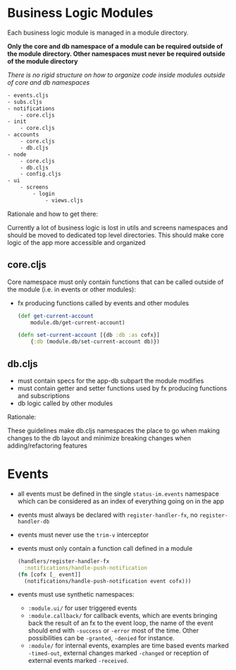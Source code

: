 # Business Logic Modules

Each business logic module is managed in a module directory.

**Only the core and db namespace of a module can be required outside of the module directory. Other namespaces must never be required outside of the module directory**

*There is no rigid structure on how to organize code inside modules outside of core and db namespaces*

```txt
- events.cljs
- subs.cljs
- notifications
    - core.cljs
- init
    - core.cljs
- accounts
    - core.cljs
    - db.cljs
- node
    - core.cljs
    - db.cljs
    - config.cljs
- ui
    - screens
        - login
            - views.cljs
```

Rationale and how to get there:

Currently a lot of business logic is lost in utils and screens namespaces and should be moved to dedicated top level directories.
This should make core logic of the app more accessible and organized

## core.cljs

Core namespace must only contain functions that can be called outside of the module (i.e. in events or other modules):

- fx producing functions called by events and other modules

    ```clojure
    (def get-current-account
        module.db/get-current-account)

    (defn set-current-account [{db :db :as cofx}]
        {:db (module.db/set-current-account db)})
    ```

## db.cljs

- must contain specs for the app-db subpart the module modifies
- must contain getter and setter functions used by fx producing functions and subscriptions
- db logic called by other modules

Rationale:

These guidelines make db.cljs namespaces the place to go when making changes to the db layout and minimize breaking changes when adding/refactoring features

# Events

- all events must be defined in the single `status-im.events` namespace which can be considered as an index of everything going on in the app
- events must always be declared with `register-handler-fx`, no `register-handler-db`
- events must never use the `trim-v` interceptor
- events must only contain a function call defined in a module
    ```clojure
    (handlers/register-handler-fx
      :notifications/handle-push-notification
    (fn [cofx [_ event]]
      (notifications/handle-push-notification event cofx)))
    ```
- events must use synthetic namespaces:

  - `:module.ui/` for user triggered events
  - `:module.callback/` for callback events, which are events bringing back the result of an fx to the event loop, the name of the event should end with `-success` or `-error` most of the time. Other possibilities can be `-granted`, `-denied` for instance.
  - `:module/` for internal events, examples are time based events marked `-timed-out`, external changes marked `-changed` or reception of external events marked `-received`.
